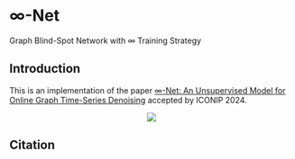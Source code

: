 # $\infty$-Net
Graph Blind-Spot Network with $\infty$ Training Strategy


## Introduction
This is an implementation of the paper [$\infty$-Net: An Unsupervised Model for Online Graph Time-Series Denoising]() accepted by ICONIP 2024.

<div align=center>
  <img src="https://github.com/SBU-YCX/imgs/blob/main/InfinityNet.PNG">
</div>


## Citation
